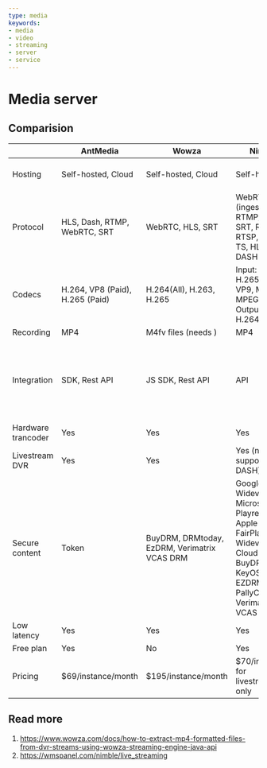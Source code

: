 ```yaml
---
type: media
keywords:
- media
- video
- streaming
- server
- service
---
```

# Media server

## Comparision

|                    |            AntMedia             |                    Wowza                     |                                                              Nimble                                                               |       Jitsi        |                              Janus                               |                                              Flussonic                                               |
| ------------------ | ------------------------------- | -------------------------------------------- | --------------------------------------------------------------------------------------------------------------------------------- | ------------------ | ---------------------------------------------------------------- | ---------------------------------------------------------------------------------------------------- |
| Hosting            | Self-hosted, Cloud              | Self-hosted, Cloud                           | Self-hosted                                                                                                                       | Self-hosted, Cloud | Self-hosted                                                      | Self-hosted, Cloud                                                                                   |
| Protocol           | HLS, Dash, RTMP, WebRTC, SRT    | WebRTC, HLS, SRT                             | WebRTC (ingest) WHIP, RTMP/RTMPS, SRT, RIST, RTSP, MPEG-TS, HLS, DASH                                                             | WebRTC             | WebRTC                                                           | HLS, DASH,Low Latency,Player, WebRTC,MPEGTS, CBR,Cluster                                             |
| Codecs             | H.264, VP8 (Paid), H.265 (Paid) | H.264(All), H.263, H.265                     | Input: H.264, H.265, VP8, VP9, MPEG2, MPEG4. Output: H.264, H.265                                                                 | H.264              |                                                                  | H264, H265, MPEG-2 Video, MPEG-2 Audio, AAC, AC3, MP3, G711a                                         |
| Recording          | MP4                             | M4fv files (needs )                          | MP4                                                                                                                               |                    | `mjr` file                                                       | Yes, local disk or s3                                                                                |
| Integration        | SDK, Rest API                   | JS SDK, Rest API                             | API                                                                                                                               | SDK, API           | RESTful, WebSockets, RabbitMQ, MQTT, Nanomsg and UnixSockets API | API                                                                                                  |
| Hardware trancoder | Yes                             | Yes                                          | Yes                                                                                                                               |                    |                                                                  | Yes                                                                                                  |
| Livestream DVR     | Yes                             | Yes                                          | Yes (not support DASH)                                                                                                            |                    |                                                                  | Yes                                                                                                  |
| Secure content     | Token                           | BuyDRM, DRMtoday, EzDRM, Verimatrix VCAS DRM | Google Widevine, Microsoft Playready, Apple FairPlay, Widevine Cloud Service, BuyDRM KeyOS, EZDRM, PallyCon, Verimatrix VCAS CPIX |                    |                                                                  | EZDRM, DRM Conax, DRM Conax for Nagra, BuyDRM (KeyOS), Widevine, PallyCon, Irdeto, PlayReady, GS DRM |
| Low latency        | Yes                             | Yes                                          | Yes                                                                                                                               |                    |                                                                  | Yes                                                                                                  |
| Free plan          | Yes                             | No                                           | Yes                                                                                                                               | Yes                | Yes                                                              | No                                                                                                   |
| Pricing            | $69/instance/month              | $195/instance/month                          | $70/instance for livestreaming only                                                                                               | No                 | No                                                               | $249/instance/month                                                                                  |

## Read more

1. https://www.wowza.com/docs/how-to-extract-mp4-formatted-files-from-dvr-streams-using-wowza-streaming-engine-java-api
2. https://wmspanel.com/nimble/live_streaming